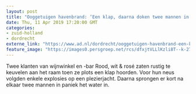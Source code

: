 ```yaml
---
layout: post
title: "Ooggetuigen havenbrand: ‘Een klap, daarna doken twee mannen in paniek van de boot het water in’"
date: Thu, 11 Apr 2019 17:20:00 GMT
categories: 
- zuid-holland 
- dordrecht 
externe_link: "https://www.ad.nl/dordrecht/ooggetuigen-havenbrand-een-klap-daarna-doken-twee-mannen-in-paniek-van-de-boot-het-water-in~va114003e9/"
feature_image: "https://images0.persgroep.net/rcs/dfxjtVLLlKzli8T--k-27MTg9Ok/diocontent/145326723/_fitwidth/400/?appId=21791a8992982cd8da851550a453bd7f&quality=0.7"
---
```


Twee klanten van wijnwinkel en -bar Rood, wit & rosé zaten rustig te keuvelen aan het raam toen ze plots een klap hoorden. Voor hun neus volgden enkele explosies op een plezierjacht. Daarna sprongen er kort na elkaar twee mannen in paniek het water in.

